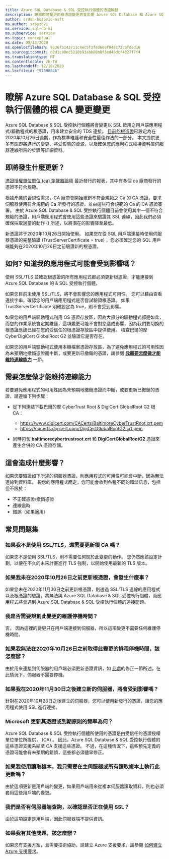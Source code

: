 ```yaml
---
title: Azure SQL Database & SQL 受控執行個體的憑證輪替
description: 瞭解即將變更的根憑證變更將會影響 Azure SQL Database 和 Azure SQL 受控執行個體
author: srdan-bozovic-msft
ms.author: srbozovi
ms.service: sql-db-mi
ms.subservice: service
ms.topic: conceptual
ms.date: 09/13/2020
ms.openlocfilehash: 96367b143711c4ec5f3f8d609f048c72c6fded16
ms.sourcegitcommit: d2d1c90ec5218b93abb80b8f3ed49dcf4327f7f4
ms.translationtype: MT
ms.contentlocale: zh-TW
ms.lasthandoff: 12/16/2020
ms.locfileid: "97590846"
---
```

# <a name="understanding-the-changes-in-the-root-ca-change-for-azure-sql-database--sql-managed-instance"></a>瞭解 Azure SQL Database & SQL 受控執行個體的根 CA 變更變更

Azure SQL Database & SQL 受控執行個體將會變更以 SSL 啟用之用戶端應用程式/驅動程式的根憑證，用來建立安全的 TDS 連接。 [目前的根憑證](https://www.digicert.com/CACerts/BaltimoreCyberTrustRoot.crt.pem)已設定為在2020年10月26日過期，作為標準維護和安全性最佳作法的一部分。 本文提供更多有關即將進行的變更、將受影響的資源，以及確保您的應用程式維持資料庫伺服器連線所需的步驟等詳細資料。

## <a name="what-update-is-going-to-happen"></a>即將發生什麼更新？

[憑證授權單位單位 (ca) 瀏覽器論壇](https://cabforum.org/) 最近發行的報表，其中有多個 ca 廠商發行的憑證不符合規範。

根據產業的合規性需求，CA 廠商會開始撤銷不符合規範之 Ca 的 CA 憑證，要求伺服器使用符合規範的 Ca 所發行的憑證，並由這些符合規範的 Ca 的 CA 憑證簽署。 由於 Azure SQL Database & SQL 受控執行個體目前會使用其中一個不符合規範的憑證，用戶端應用程式會使用這些憑證來驗證其 SSL 連線，因此我們必須確保採取適當的動作 () 所述，以將潛在的影響降至最低。

新憑證將于2020年10月26日開始使用。 如果您在從 SQL 用戶端連接時使用伺服器憑證的完整驗證 (TrustServerCertificate = true) ，您必須確定您的 SQL 用戶端能夠在2020年10月26日之前驗證新的根憑證。

## <a name="how-do-i-know-if-my-application-might-be-affected"></a>如何? 知道我的應用程式可能會受到影響嗎？

使用 SSL/TLS 並確認根憑證的所有應用程式都必須更新根憑證，才能連接到 Azure SQL Database 的 & SQL 受控執行個體。 

如果您目前未使用 SSL/TLS，將不會影響您的應用程式可用性。 您可以藉由查看連接字串，確認您的用戶端應用程式是否嘗試驗證根憑證。 如果 TrustServerCertificate 明確設定為 true，則不會受到影響。

如果您的用戶端驅動程式利用 OS 憑證存放區，因為大部分的驅動程式都是如此，而您的作業系統會定期維護，這項變更可能不會對您造成影響，因為我們要切換的根憑證應該已經在您的受信任的根憑證存放區中提供使用。 檢查巴爾的摩 CyberDigiCert GlobalRoot G2 並驗證它是否存在。

如果您的用戶端驅動程式使用本機檔案憑證存放區，為了避免應用程式的可用性因為未預期地撤銷憑證而中斷，或要更新已撤銷的憑證，請參閱 [**我需要怎麼做才能維持連線能力**](./ssl-root-certificate-expiring.md#what-do-i-need-to-do-to-maintain-connectivity) 一節。

## <a name="what-do-i-need-to-do-to-maintain-connectivity"></a>需要怎麼做才能維持連線能力

若要避免應用程式的可用性因為未預期地撤銷憑證而中斷，或要更新已撤銷的憑證，請遵循下列步驟：

*   從下列連結下載巴爾的摩 CyberTrust Root & DigiCert GlobalRoot G2 根 CA：
    *   https://www.digicert.com/CACerts/BaltimoreCyberTrustRoot.crt.pem
    *   https://cacerts.digicert.com/DigiCertGlobalRootG2.crt.pem

*   同時包含 **baltimorecybertrustroot.crt** 和 **DigiCertGlobalRootG2** 憑證來產生合併的 CA 憑證存儲。

## <a name="what-can-be-the-impact"></a>這會造成什麼影響？
如果您要驗證如下所述的伺服器憑證，則應用程式的可用性可能會中斷，因為無法連線到資料庫。 視您的應用程式而定，您可能會收到各種不同的錯誤訊息，包括但不限於：
*   不正確憑證/撤銷憑證
*   連線逾時
*   錯誤（如果適用）

## <a name="frequently-asked-questions"></a>常見問題集

### <a name="if-i-am-not-using-ssltls-do-i-still-need-to-update-the-root-ca"></a>如果我不是使用 SSL/TLS，還需要更新根 CA 嗎？
如果您不是使用 SSL/TLS，則不需要任何關於此變更的動作。 您仍然應該設定計劃，以便在不久的未來計畫進行 TLS 強制，以開始使用最新的 TLS 版本。

### <a name="what-will-happen-if-i-do-not-update-the-root-certificate-before-october-26-2020"></a>如果我未在2020年10月26日之前更新根憑證，會發生什麼事？
如果您未在2020年11月30日之前更新根憑證，則透過 SSL/TLS 連線的應用程式以及根憑證的驗證，將無法與 Azure SQL Database & SQL 受控執行個體，而應用程式將會遇到 Azure SQL Database & SQL 受控執行個體的連接問題。

### <a name="do-i-need-to-plan-a-maintenance-downtime-for-this-changebr"></a>我是否需要規劃此變更的維護停機時間？<BR>
否。 因為這裡的變更只在用戶端連接到伺服器，所以這項變更不需要任何維護停機時間。

### <a name="what-if-i-cannot-get-a-scheduled-downtime-for-this-change-before-october-26-2020"></a>如果我無法在2020年10月26日之前取得此變更的排程停機時間，該怎麼辦？
由於用來連接到伺服器的用戶端必須更新憑證資訊，如 [此處](./ssl-root-certificate-expiring.md#what-do-i-need-to-do-to-maintain-connectivity)的修正一節所述，在此情況下，伺服器不需要停機。

### <a name="if-i-create-a-new-server-after-november-30-2020-will-i-be-impacted"></a>如果我在2020年11月30日之後建立新的伺服器，將會受到影響嗎？
針對在2020年10月26日之後建立的伺服器，您可以使用新發行的憑證，讓您的應用程式使用 SSL 進行連接。

### <a name="how-often-does-microsoft-update-their-certificates-or-what-is-the-expiry-policy"></a>Microsoft 更新其憑證或到期原則的頻率為何？
Azure SQL Database & SQL 受控執行個體所使用的憑證是由受信任的憑證授權單位單位所提供， (CA) 。 因此，Azure SQL Database & SQL 受控執行個體的這些憑證支援系結至 CA 支援這些憑證。 不過，在這種情況下，這些預先定義的憑證可能會有未預期的錯誤，這些都必須儘早修正。

### <a name="if-i-am-using-read-replicas-do-i-need-to-perform-this-update-only-on-primary-server-or-all-the-read-replicas"></a>如果我使用讀取複本，我只需要在主伺服器或所有讀取複本上執行此更新嗎？
由於這項更新是用戶端的變更，如果用戶端用來從複本伺服器讀取資料，則也必須套用這些用戶端的變更。 

### <a name="do-we-have-server-side-query-to-verify-if-ssl-is-being-used"></a>我們是否有伺服器端查詢，以確認是否正在使用 SSL？
由於這項設定是用戶端，因此伺服器端不提供資訊。

### <a name="what-if-i-have-further-questions"></a>如果我有其他問題，該怎麼辦？
如果您有支援方案，且需要技術協助，請建立 Azure 支援要求，請參閱 [如何建立 Azure 支援要求](../../azure-portal/supportability/how-to-create-azure-support-request.md)。